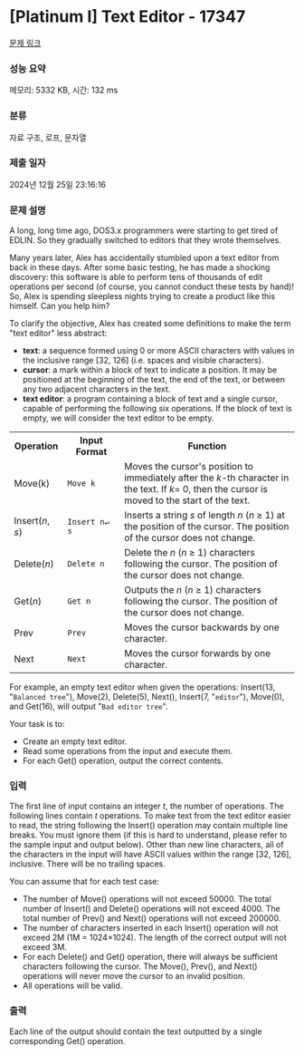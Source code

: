 # [Platinum I] Text Editor - 17347 

[문제 링크](https://www.acmicpc.net/problem/17347) 

### 성능 요약

메모리: 5332 KB, 시간: 132 ms

### 분류

자료 구조, 로프, 문자열

### 제출 일자

2024년 12월 25일 23:16:16

### 문제 설명

<p>A long, long time ago, DOS3.x programmers were starting to get tired of EDLIN. So they gradually switched to editors that they wrote themselves.</p>

<p>Many years later, Alex has accidentally stumbled upon a text editor from back in these days. After some basic testing, he has made a shocking discovery: this software is able to perform tens of thousands of edit operations per second (of course, you cannot conduct these tests by hand)! So, Alex is spending sleepless nights trying to create a product like this himself. Can you help him?</p>

<p>To clarify the objective, Alex has created some definitions to make the term "text editor" less abstract:</p>

<ul>
	<li><b>text</b>: a sequence formed using 0 or more ASCII characters with values in the inclusive range [32, 126] (i.e. spaces and visible characters).</li>
	<li><b>cursor</b>: a mark within a block of text to indicate a position. It may be positioned at the beginning of the text, the end of the text, or between any two adjacent characters in the text.</li>
	<li><b>text editor</b>: a program containing a block of text and a single cursor, capable of performing the following six operations. If the block of text is empty, we will consider the text editor to be empty.</li>
</ul>

<table align="center" class="table table-bordered" id="operations">
	<tbody>
		<tr>
			<th>Operation</th>
			<th>Input Format</th>
			<th>Function</th>
		</tr>
		<tr>
			<td>Move(k)</td>
			<td><code>Move k</code></td>
			<td>Moves the cursor's position to immediately after the <var>k</var>-th character in the text. If <var>k</var>= 0, then the cursor is moved to the start of the text.</td>
		</tr>
		<tr>
			<td>Insert(<var>n</var>, <var>s</var>)</td>
			<td><code>Insert n↵ 			s</code></td>
			<td>Inserts a string <var>s</var> of length <var>n</var> (<var>n</var> ≥ 1) at the position of the cursor. The position of the cursor does not change.</td>
		</tr>
		<tr>
			<td>Delete(<var>n</var>)</td>
			<td><code>Delete n</code></td>
			<td>Delete the <var>n</var> (<var>n</var> ≥ 1) characters following the cursor. The position of the cursor does not change.</td>
		</tr>
		<tr>
			<td>Get(<var>n</var>)</td>
			<td><code>Get n</code></td>
			<td>Outputs the <var>n</var> (<var>n</var> ≥ 1) characters following the cursor. The position of the cursor does not change.</td>
		</tr>
		<tr>
			<td>Prev</td>
			<td><code>Prev</code></td>
			<td>Moves the cursor backwards by one character.</td>
		</tr>
		<tr>
			<td>Next</td>
			<td><code>Next</code></td>
			<td>Moves the cursor forwards by one character.</td>
		</tr>
	</tbody>
</table>

<p>For example, an empty text editor when given the operations: Insert(13, "<code>Balanced tree</code>"), Move(2), Delete(5), Next(), Insert(7, "<code>editor</code>"), Move(0), and Get(16), will output "<code>Bad editor tree</code>".</p>

<p>Your task is to:</p>

<ul>
	<li>Create an empty text editor.</li>
	<li>Read some operations from the input and execute them.</li>
	<li>For each Get() operation, output the correct contents.</li>
</ul>

### 입력 

 <p>The first line of input contains an integer <var>t</var>, the number of operations. The following lines contain <var>t</var> operations. To make text from the text editor easier to read, the string following the Insert() operation may contain multiple line breaks. You must ignore them (if this is hard to understand, please refer to the sample input and output below). Other than new line characters, all of the characters in the input will have ASCII values within the range [32, 126], inclusive. There will be no trailing spaces.</p>

<p>You can assume that for each test case:</p>

<ul>
	<li>The number of Move() operations will not exceed 50000. The total number of Insert() and Delete() operations will not exceed 4000. The total number of Prev() and Next() operations will not exceed 200000.</li>
	<li>The number of characters inserted in each Insert() operation will not exceed 2M (1M = 1024×1024). The length of the correct output will not exceed 3M.</li>
	<li>For each Delete() and Get() operation, there will always be sufficient characters following the cursor. The Move(), Prev(), and Next() operations will never move the cursor to an invalid position.</li>
	<li>All operations will be valid.</li>
</ul>

### 출력 

 <p>Each line of the output should contain the text outputted by a single corresponding Get() operation.</p>

